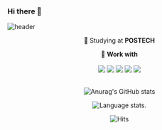 ### Hi there 👋

<!--
**kwonsh01/kwonsh01** is a ✨ _special_ ✨ repository because its `README.md` (this file) appears on your GitHub profile.

Here are some ideas to get you started:

- 🔭 I’m currently working on ...
- 🌱 I’m currently learning ...
- 👯 I’m looking to collaborate on ...
- 🤔 I’m looking for help with ...
- 💬 Ask me about ...
- 📫 How to reach me: ...
- 😄 Pronouns: ...
- ⚡ Fun fact: ...
-->

![header](https://capsule-render.vercel.app/api?type=waving&color=0:cee5d5,100:567ace&height=200&section=header&text=kwonsh01&fontSize=70&animation=twinkling&fontColor=ffffff&fontAlign=70&fontAlignY=25)

<div align=center>

📝 Studying at **POSTECH**<br>
  
🌠 **Work with**<br><br> <img src="https://img.shields.io/badge/C-A8B9CC?style=flat-square&logo=C&logoColor=white"/> <img src="https://img.shields.io/badge/C++-00599C?style=flat-square&logo=C%2B%2B&logoColor=white"> <img src="https://img.shields.io/badge/Python-3776AB?style=flat-square&logo=Python&logoColor=white"/> <img src="https://img.shields.io/badge/VIM-019733?style=flat-square&logo=VIM&logoColor=white"/> <img src="https://img.shields.io/badge/Verilog-20C997?style=flat-square&logo=velog&logoColor=white"/>
 <br><br> 

![Anurag's GitHub stats](https://github-readme-stats.vercel.app/api?username=kwonsh01)

![Language stats](https://github-readme-stats.vercel.app/api/top-langs/?username=kwonsh01&layout=compact).

![Hits](https://hits.seeyoufarm.com/api/count/incr/badge.svg?url=https%3A%2F%2Fgithub.com%2Fkwonsh01&count_bg=%23DAC2FD&title_bg=%23555555&icon=github.svg&icon_color=%23E7E7E7&title=hits&edge_flat=false)


</div>
